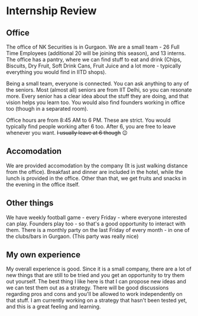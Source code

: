 # Internship Review

## Office 

The office of NK Securities is in Gurgaon. We are a small team - 26 Full Time Employees (additional 20 will be joining this season), and 13 interns. The office has a pantry, where we can find stuff to eat and drink (Chips, Biscuits, Dry Fruit, Soft Drink Cans, Fruit Juice and a lot more - typically everything you would find in IITD shops).

Being a small team, everyone is connected. You can ask anything to any of the seniors. Most (almost all) seniors are from IIT Delhi, so you can resonate more. Every senior has a clear idea about the stuff they are doing, and that vision helps you learn too. You would also find founders working in office too (though in a separated room).

Office hours are from 8:45 AM to 6 PM. These are strict. You would typically find people working after 6 too. After 6, you are free to leave whenever you want.  ~~I usually leave at 6 though~~ 😉

## Accomodation

We are provided accomodation by the company (It is just walking distance from the office). Breakfast and dinner are included in the hotel, while the lunch is provided in the office. Other than that, we get fruits and snacks in the evening in the office itself.

## Other things

We have weekly football game - every Friday - where everyone interested can play. Founders play too - so that's a good opportunity to interact with them. There is a monthly party on the last Friday of every month - in one of the clubs/bars in Gurgaon. (This party was really nice)

## My own experience

My overall experience is good. Since it is a small company, there are a lot of new things that are still to be tried and you get an opportunity to try them out yourself. The best thing I like here is that I can propose new ideas and we can test them out as a strategy. There will be good discussions regarding pros and cons and you'll be allowed to work independently on that stuff. I am currently working on a strategy that hasn't been tested yet, and this is a great feeling and learning.

